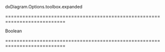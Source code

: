 <!--id-->dxDiagram.Options.toolbox.expanded<!--/id-->
===========================================================================
<!--type-->Boolean<!--/type-->
===========================================================================

<!--shortDescription-->

<!--/shortDescription-->

<!--fullDescription-->

<!--/fullDescription-->